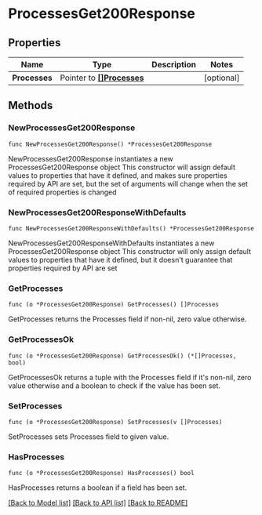 # ProcessesGet200Response

## Properties

Name | Type | Description | Notes
------------ | ------------- | ------------- | -------------
**Processes** | Pointer to [**[]Processes**](Processes.md) |  | [optional] 

## Methods

### NewProcessesGet200Response

`func NewProcessesGet200Response() *ProcessesGet200Response`

NewProcessesGet200Response instantiates a new ProcessesGet200Response object
This constructor will assign default values to properties that have it defined,
and makes sure properties required by API are set, but the set of arguments
will change when the set of required properties is changed

### NewProcessesGet200ResponseWithDefaults

`func NewProcessesGet200ResponseWithDefaults() *ProcessesGet200Response`

NewProcessesGet200ResponseWithDefaults instantiates a new ProcessesGet200Response object
This constructor will only assign default values to properties that have it defined,
but it doesn't guarantee that properties required by API are set

### GetProcesses

`func (o *ProcessesGet200Response) GetProcesses() []Processes`

GetProcesses returns the Processes field if non-nil, zero value otherwise.

### GetProcessesOk

`func (o *ProcessesGet200Response) GetProcessesOk() (*[]Processes, bool)`

GetProcessesOk returns a tuple with the Processes field if it's non-nil, zero value otherwise
and a boolean to check if the value has been set.

### SetProcesses

`func (o *ProcessesGet200Response) SetProcesses(v []Processes)`

SetProcesses sets Processes field to given value.

### HasProcesses

`func (o *ProcessesGet200Response) HasProcesses() bool`

HasProcesses returns a boolean if a field has been set.


[[Back to Model list]](../README.md#documentation-for-models) [[Back to API list]](../README.md#documentation-for-api-endpoints) [[Back to README]](../README.md)


